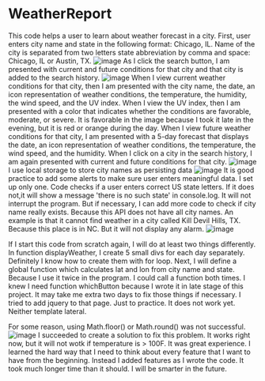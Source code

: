 # WeatherReport
This code helps a user to learn about weather forecast in a city. First, user enters city name and state in the following format: Chicago, IL. Name of the city is separated from two letters state abbreviation by comma and space: Chicago, IL or Austin, TX.
![image](https://user-images.githubusercontent.com/88174852/136719641-ba5820ef-b36d-4523-8e8c-2b79ee075f34.png)
As I click the search button, I am presented with current and future conditions for that city and that city is added to the search history. ![image](https://user-images.githubusercontent.com/88174852/136720475-64fb2b13-3ca7-4b0e-9730-58ec175a19a9.png)
When I view current weather conditions for that city, then I am presented with the city name, the date, an icon representation of weather conditions, the temperature, the humidity, the wind speed, and the UV index. When I view the UV index, then I am presented with a color that indicates whether the conditions are favorable, moderate, or severe. It is favorable in the image because I took it late in the evening, but it is red or orange during the day. When I view future weather conditions for that city,  I am presented with a 5-day forecast that displays the date, an icon representation of weather conditions, the temperature, the wind speed, and the humidity. When I click on a city in the search history, I am again presented with current and future conditions for that city.
![image](https://user-images.githubusercontent.com/88174852/136721436-ecaeb050-8104-4558-b52e-7a5ef5edbf93.png)
I use local storage to store city names as persisting data
![image](https://user-images.githubusercontent.com/88174852/136722320-83d45f7b-4a6b-490b-8065-c13ca01fd26a.png)
It is good practice to add some alerts to make sure user enters meaningful data. I set up only one. Code checks if a user enters correct US state letters. If it does not,it will show a message 'there is no such state' in console.log. It will not interrupt the program.  But if necessary, I can add more code to check if city name really exists. Because this API does not have all city names. An example is that it cannot find weather in a city called Kill Devil Hills, TX. Because this place is in NC. But it will not display any alarm. 
![image](https://user-images.githubusercontent.com/88174852/136722484-de7599a8-2c94-4335-a1fa-3418f148e11e.png)

If I start this code from scratch again, I will do at least two things differently. In function displayWeather, I create 5 small divs for each day separately. Definitely I know how to create them with for loop. Next, I will define a global function which calculates lat and lon from city name and state. Because I use it twice in the program. I could call a function both times. I knew I need function whichButton because I wrote it in late stage of this project. It may take me extra two days to fix those things if necessary. I tried to add jquery to that page. Just to practice. It does not work yet. Neither template lateral. 

For some reason, using Math.floor() or Math.round() was not successful. 
![image](https://user-images.githubusercontent.com/88174852/136720294-a1948725-77e7-4567-9dec-392f0bc18d31.png)
I succeeded to create a solution to fix this problem. It works right now, but it will not wotk if temperature is > 100F. 
It was great experience. I learned the hard way that I need to think about every feature that I want to have from the beginning. Instead I added features as I wrote the code. It took much longer time than it should. I will be smarter in the future. 
